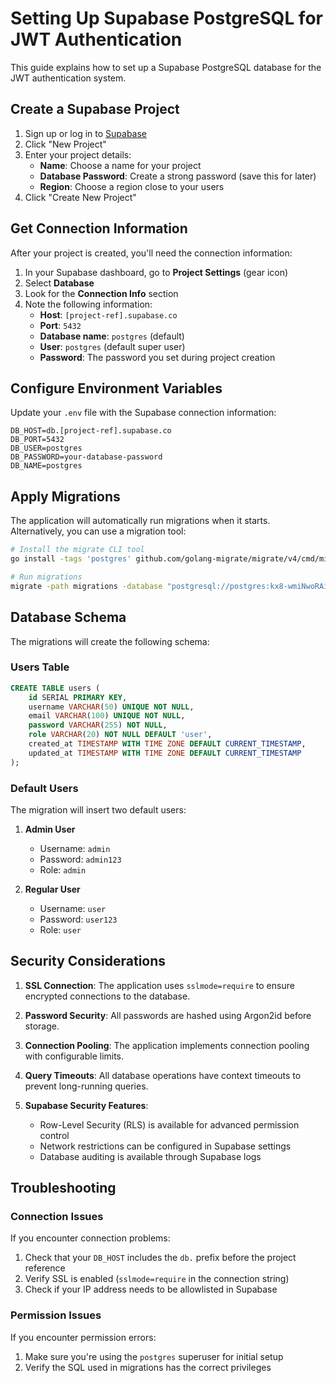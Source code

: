 # Setting Up Supabase PostgreSQL for JWT Authentication

This guide explains how to set up a Supabase PostgreSQL database for the JWT authentication system.

## Create a Supabase Project

1. Sign up or log in to [Supabase](https://supabase.com/)
2. Click "New Project"
3. Enter your project details:
   - **Name**: Choose a name for your project
   - **Database Password**: Create a strong password (save this for later)
   - **Region**: Choose a region close to your users
4. Click "Create New Project"

## Get Connection Information

After your project is created, you'll need the connection information:

1. In your Supabase dashboard, go to **Project Settings** (gear icon)
2. Select **Database**
3. Look for the **Connection Info** section
4. Note the following information:
   - **Host**: `[project-ref].supabase.co`
   - **Port**: `5432`
   - **Database name**: `postgres` (default)
   - **User**: `postgres` (default super user)
   - **Password**: The password you set during project creation

## Configure Environment Variables

Update your `.env` file with the Supabase connection information:

```
DB_HOST=db.[project-ref].supabase.co
DB_PORT=5432
DB_USER=postgres
DB_PASSWORD=your-database-password
DB_NAME=postgres
```

## Apply Migrations

The application will automatically run migrations when it starts. Alternatively, you can use a migration tool:

```bash
# Install the migrate CLI tool
go install -tags 'postgres' github.com/golang-migrate/migrate/v4/cmd/migrate@latest

# Run migrations
migrate -path migrations -database "postgresql://postgres:kx8-wmiNwoRAioVJ4@db.uaiytxsjkrtnjdfnwuej.supabase.co:5432/postgres?sslmode=require" up
```

## Database Schema

The migrations will create the following schema:

### Users Table

```sql
CREATE TABLE users (
    id SERIAL PRIMARY KEY,
    username VARCHAR(50) UNIQUE NOT NULL,
    email VARCHAR(100) UNIQUE NOT NULL,
    password VARCHAR(255) NOT NULL,
    role VARCHAR(20) NOT NULL DEFAULT 'user',
    created_at TIMESTAMP WITH TIME ZONE DEFAULT CURRENT_TIMESTAMP,
    updated_at TIMESTAMP WITH TIME ZONE DEFAULT CURRENT_TIMESTAMP
);
```

### Default Users

The migration will insert two default users:

1. **Admin User**
   - Username: `admin`
   - Password: `admin123`
   - Role: `admin`

2. **Regular User**
   - Username: `user`
   - Password: `user123`
   - Role: `user`

## Security Considerations

1. **SSL Connection**: The application uses `sslmode=require` to ensure encrypted connections to the database.

2. **Password Security**: All passwords are hashed using Argon2id before storage.

3. **Connection Pooling**: The application implements connection pooling with configurable limits.

4. **Query Timeouts**: All database operations have context timeouts to prevent long-running queries.

5. **Supabase Security Features**:
   - Row-Level Security (RLS) is available for advanced permission control
   - Network restrictions can be configured in Supabase settings
   - Database auditing is available through Supabase logs

## Troubleshooting

### Connection Issues

If you encounter connection problems:

1. Check that your `DB_HOST` includes the `db.` prefix before the project reference
2. Verify SSL is enabled (`sslmode=require` in the connection string)
3. Check if your IP address needs to be allowlisted in Supabase

### Permission Issues

If you encounter permission errors:

1. Make sure you're using the `postgres` superuser for initial setup
2. Verify the SQL used in migrations has the correct privileges
